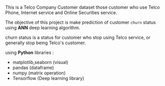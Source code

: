 
This is a  Telco Company Customer dataset those customer who use Telco Phone, Internet service and Online Securities service.

The objective of this project is
make prediction of customer `churn` status using **ANN** deep learning algorithm.

churn status is a status for customer who stop using Telco service, or generally stop being Telco's customer.

using **Python** libraries :
- matplotlib,seaborn (visual)
- pandas (dataframe)
- numpy (matrix operation)
- Tensorflow (Deep learning library)